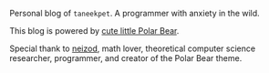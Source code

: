 Personal blog of `taneekpet`. A programmer with anxiety in the wild.

This blog is powered by [cute little Polar Bear][].

Special thank to [neizod][], math lover, theoretical computer science researcher, programmer, and creator of the Polar Bear theme.

[cute little Polar Bear]: //neizod.github.io/polar/
[neizod]: //neizod.github.io/